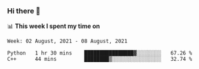 ### Hi there 👋

📊 __This week I spent my time on__
<!--START_SECTION:waka-->
```text
Week: 02 August, 2021 - 08 August, 2021

Python   1 hr 30 mins    ████████████████▓░░░░░░░░   67.26 % 
C++      44 mins         ████████▒░░░░░░░░░░░░░░░░   32.74 % 
```
<!--END_SECTION:waka-->
<!--
**SREEHARI-M-S/SREEHARI-M-S** is a ✨ _special_ ✨ repository because its `README.md` (this file) appears on your GitHub profile.

Here are some ideas to get you started:

- 🔭 I’m currently working on ...
- 🌱 I’m currently learning ...
- 👯 I’m looking to collaborate on ...
- 🤔 I’m looking for help with ...
- 💬 Ask me about ...
- 📫 How to reach me: ...
- 😄 Pronouns: ...
- ⚡ Fun fact: ...
-->
